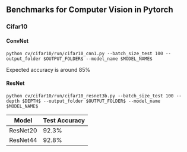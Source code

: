 ## Benchmarks for Computer Vision in Pytorch

### Cifar10

#### ConvNet

```
python cv/cifar10/run/cifar10_cnn1.py --batch_size_test 100 --output_folder $OUTPUT_FOLDER$ --model_name $MODEL_NAME$
```

Expected accuracy is around 85%

#### ResNet

```
python cv/cifar10/run/cifar10_resnet3b.py --batch_size_test 100 --depth $DEPTH$ --output_folder $OUTPUT_FOLDER$ --model_name $MODEL_NAME$
```

| Model    | Test Accuracy |
|----------|---------------|
| ResNet20 |    92.3%      |
| ResNet44 |    92.8%      |
